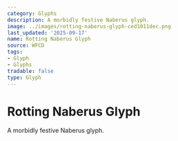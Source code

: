 ```yaml
---
category: Glyphs
description: A morbidly festive Naberus glyph.
image: ../images/rotting-naberus-glyph-ced1011dec.png
last_updated: '2025-09-17'
name: Rotting Naberus Glyph
source: WFCD
tags:
- Glyph
- Glyphs
tradable: false
type: Glyph
---
```


# Rotting Naberus Glyph

A morbidly festive Naberus glyph.

